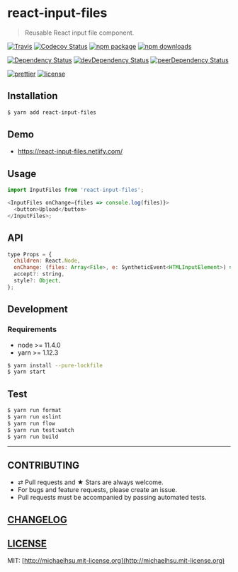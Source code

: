 # react-input-files

> Reusable React input file component.

[![Travis][build-badge]][build]
[![Codecov Status][codecov-badge]][codecov]
[![npm package][npm-badge]][npm]
[![npm downloads][npm-downloads]][npm]

[![Dependency Status][dependency-badge]][dependency]
[![devDependency Status][devdependency-badge]][devdependency]
[![peerDependency Status][peerdependency-badge]][peerdependency]

[![prettier][prettier-badge]][prettier]
[![license][license-badge]][license]

## Installation

```sh
$ yarn add react-input-files
```

## Demo

- https://react-input-files.netlify.com/

## Usage

```js
import InputFiles from 'react-input-files';

<InputFiles onChange={files => console.log(files)}>
  <button>Upload</button>
</InputFiles>;
```

## API

```js
type Props = {
  children: React.Node,
  onChange: (files: Array<File>, e: SyntheticEvent<HTMLInputElement>) => void,
  accept?: string,
  style?: Object,
};
```

## Development

### Requirements

- node >= 11.4.0
- yarn >= 1.12.3

```sh
$ yarn install --pure-lockfile
$ yarn start
```

## Test

```sh
$ yarn run format
$ yarn run eslint
$ yarn run flow
$ yarn run test:watch
$ yarn run build
```

---

## CONTRIBUTING

- ⇄ Pull requests and ★ Stars are always welcome.
- For bugs and feature requests, please create an issue.
- Pull requests must be accompanied by passing automated tests.

## [CHANGELOG](CHANGELOG.md)

## [LICENSE](LICENSE)

MIT: [http://michaelhsu.mit-license.org](http://michaelhsu.mit-license.org)

[build-badge]: https://img.shields.io/travis/evenchange4/react-input-files/master.svg?style=flat-square
[build]: https://travis-ci.org/evenchange4/react-input-files
[npm-badge]: https://img.shields.io/npm/v/react-input-files.svg?style=flat-square
[npm]: https://www.npmjs.org/package/react-input-files
[codecov-badge]: https://img.shields.io/codecov/c/github/evenchange4/react-input-files.svg?style=flat-square
[codecov]: https://codecov.io/github/evenchange4/react-input-files?branch=master
[npm-downloads]: https://img.shields.io/npm/dt/react-input-files.svg?style=flat-square
[license-badge]: https://img.shields.io/npm/l/react-input-files.svg?style=flat-square
[license]: http://michaelhsu.mit-license.org/
[dependency-badge]: https://david-dm.org/evenchange4/react-input-files.svg?style=flat-square
[dependency]: https://david-dm.org/evenchange4/react-input-files
[devdependency-badge]: https://david-dm.org/evenchange4/react-input-files/dev-status.svg?style=flat-square
[devdependency]: https://david-dm.org/evenchange4/react-input-files#info=devDependencies
[peerdependency-badge]: https://david-dm.org/evenchange4/react-input-files/peer-status.svg?style=flat-square
[peerdependency]: https://david-dm.org/evenchange4/react-input-files#info=peerDependencies
[prettier-badge]: https://img.shields.io/badge/styled_with-prettier-ff69b4.svg?style=flat-square
[prettier]: https://github.com/prettier/prettier
